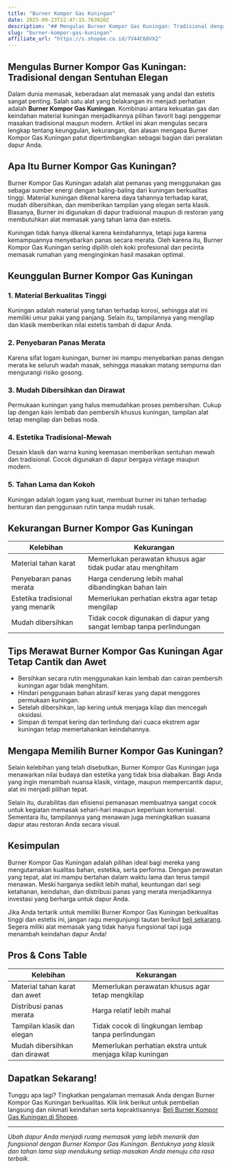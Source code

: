 ```yaml
---
title: "Burner Kompor Gas Kuningan"
date: 2025-09-23T22:47:15.763920Z
description: "## Mengulas Burner Kompor Gas Kuningan: Tradisional dengan Sentuhan Elegan..."
slug: "burner-kompor-gas-kuningan"
affiliate_url: "https://s.shopee.co.id/7V44C68VX2"
---
```

## Mengulas Burner Kompor Gas Kuningan: Tradisional dengan Sentuhan Elegan

Dalam dunia memasak, keberadaan alat memasak yang andal dan estetis sangat penting. Salah satu alat yang belakangan ini menjadi perhatian adalah **Burner Kompor Gas Kuningan**. Kombinasi antara kekuatan gas dan keindahan material kuningan menjadikannya pilihan favorit bagi penggemar masakan tradisional maupun modern. Artikel ini akan mengulas secara lengkap tentang keunggulan, kekurangan, dan alasan mengapa Burner Kompor Gas Kuningan patut dipertimbangkan sebagai bagian dari peralatan dapur Anda.

## Apa Itu Burner Kompor Gas Kuningan?

Burner Kompor Gas Kuningan adalah alat pemanas yang menggunakan gas sebagai sumber energi dengan baling-baling dari kuningan berkualitas tinggi. Material kuningan dikenal karena daya tahannya terhadap karat, mudah dibersihkan, dan memberikan tampilan yang elegan serta klasik. Biasanya, Burner ini digunakan di dapur tradisional maupun di restoran yang membutuhkan alat memasak yang tahan lama dan estetis.

Kuningan tidak hanya dikenal karena keindahannya, tetapi juga karena kemampuannya menyebarkan panas secara merata. Oleh karena itu, Burner Kompor Gas Kuningan sering dipilih oleh koki profesional dan pecinta memasak rumahan yang menginginkan hasil masakan optimal.

## Keunggulan Burner Kompor Gas Kuningan

### 1. Material Berkualitas Tinggi

Kuningan adalah material yang tahan terhadap korosi, sehingga alat ini memiliki umur pakai yang panjang. Selain itu, tampilannya yang mengilap dan klasik memberikan nilai estetis tambah di dapur Anda.

### 2. Penyebaran Panas Merata

Karena sifat logam kuningan, burner ini mampu menyebarkan panas dengan merata ke seluruh wadah masak, sehingga masakan matang sempurna dan mengurangi risiko gosong.

### 3. Mudah Dibersihkan dan Dirawat

Permukaan kuningan yang halus memudahkan proses pembersihan. Cukup lap dengan kain lembab dan pembersih khusus kuningan, tampilan alat tetap mengilap dan bebas noda.

### 4. Estetika Tradisional-Mewah

Desain klasik dan warna kuning keemasan memberikan sentuhan mewah dan tradisional. Cocok digunakan di dapur bergaya vintage maupun modern.

### 5. Tahan Lama dan Kokoh

Kuningan adalah logam yang kuat, membuat burner ini tahan terhadap benturan dan penggunaan rutin tanpa mudah rusak.

## Kekurangan Burner Kompor Gas Kuningan

| Kelebihan | Kekurangan |
|------------|--------------|
| Material tahan karat | Memerlukan perawatan khusus agar tidak pudar atau menghitam |
| Penyebaran panas merata | Harga cenderung lebih mahal dibandingkan bahan lain |
| Estetika tradisional yang menarik | Memerlukan perhatian ekstra agar tetap mengilap |
| Mudah dibersihkan | Tidak cocok digunakan di dapur yang sangat lembap tanpa perlindungan |

## Tips Merawat Burner Kompor Gas Kuningan Agar Tetap Cantik dan Awet

- Bersihkan secara rutin menggunakan kain lembab dan cairan pembersih kuningan agar tidak menghitam.
- Hindari penggunaan bahan abrasif keras yang dapat menggores permukaan kuningan.
- Setelah dibersihkan, lap kering untuk menjaga kilap dan mencegah oksidasi.
- Simpan di tempat kering dan terlindung dari cuaca ekstrem agar kuningan tetap memertahankan keindahannya.

## Mengapa Memilih Burner Kompor Gas Kuningan?

Selain kelebihan yang telah disebutkan, Burner Kompor Gas Kuningan juga menawarkan nilai budaya dan estetika yang tidak bisa diabaikan. Bagi Anda yang ingin menambah nuansa klasik, vintage, maupun mempercantik dapur, alat ini menjadi pilihan tepat.

Selain itu, durabilitas dan efisiensi pemanasan membuatnya sangat cocok untuk kegiatan memasak sehari-hari maupun keperluan komersial. Sementara itu, tampilannya yang menawan juga meningkatkan suasana dapur atau restoran Anda secara visual.

## Kesimpulan

Burner Kompor Gas Kuningan adalah pilihan ideal bagi mereka yang mengutamakan kualitas bahan, estetika, serta performa. Dengan perawatan yang tepat, alat ini mampu bertahan dalam waktu lama dan terus tampil menawan. Meski harganya sedikit lebih mahal, keuntungan dari segi ketahanan, keindahan, dan distribusi panas yang merata menjadikannya investasi yang berharga untuk dapur Anda.

Jika Anda tertarik untuk memiliki Burner Kompor Gas Kuningan berkualitas tinggi dan estetis ini, jangan ragu mengunjungi tautan berikut [beli sekarang](https://s.shopee.co.id/7V44C68VX2). Segera miliki alat memasak yang tidak hanya fungsional tapi juga menambah keindahan dapur Anda!

## Pros & Cons Table

| Kelebihan | Kekurangan |
|------------|--------------|
| Material tahan karat dan awet | Memerlukan perawatan khusus agar tetap mengkilap |
| Distribusi panas merata | Harga relatif lebih mahal |
| Tampilan klasik dan elegan | Tidak cocok di lingkungan lembap tanpa perlindungan |
| Mudah dibersihkan dan dirawat | Memerlukan perhatian ekstra untuk menjaga kilap kuningan |

## Dapatkan Sekarang! 

Tunggu apa lagi? Tingkatkan pengalaman memasak Anda dengan Burner Kompor Gas Kuningan berkualitas. Klik link berikut untuk pembelian langsung dan nikmati keindahan serta kepraktisannya: [Beli Burner Kompor Gas Kuningan di Shopee](https://s.shopee.co.id/7V44C68VX2).

---

*Ubah dapur Anda menjadi ruang memasak yang lebih menarik dan fungsional dengan Burner Kompor Gas Kuningan. Bentuknya yang klasik dan tahan lama siap mendukung setiap masakan Anda menuju cita rasa terbaik.*